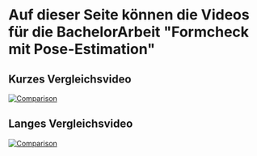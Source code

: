 # Auf dieser Seite können die Videos für die BachelorArbeit "Formcheck mit Pose-Estimation"
 
## Kurzes Vergleichsvideo
[![Comparison](https://img.youtube.com/vi/XSGHfkAA3HM/0.jpg)](https://www.youtube.com/watch?v=XSGHfkAA3HM)

## Langes Vergleichsvideo
[![Comparison](https://img.youtube.com/vi/S_Zz1MAkSdE/0.jpg)](https://www.youtube.com/watch?v=S_Zz1MAkSdE)

